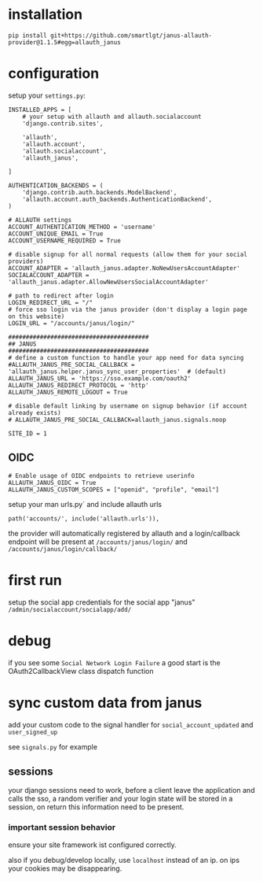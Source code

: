# installation

`pip install git+https://github.com/smartlgt/janus-allauth-provider@1.1.5#egg=allauth_janus`

# configuration
setup your `settings.py`:

```
INSTALLED_APPS = [
    # your setup with allauth and allauth.socialaccount
    'django.contrib.sites',
    
    'allauth',
    'allauth.account',
    'allauth.socialaccount',
    'allauth_janus',
    
]
```


```
AUTHENTICATION_BACKENDS = (
    'django.contrib.auth.backends.ModelBackend',
    'allauth.account.auth_backends.AuthenticationBackend',
)

# ALLAUTH settings
ACCOUNT_AUTHENTICATION_METHOD = 'username'
ACCOUNT_UNIQUE_EMAIL = True
ACCOUNT_USERNAME_REQUIRED = True

# disable signup for all normal requests (allow them for your social providers)
ACCOUNT_ADAPTER = 'allauth_janus.adapter.NoNewUsersAccountAdapter'
SOCIALACCOUNT_ADAPTER = 'allauth_janus.adapter.AllowNewUsersSocialAccountAdapter'

# path to redirect after login
LOGIN_REDIRECT_URL = "/"
# force sso login via the janus provider (don't display a login page on this website)
LOGIN_URL = "/accounts/janus/login/"

########################################
## JANUS
########################################
# define a custom function to handle your app need for data syncing
#ALLAUTH_JANUS_PRE_SOCIAL_CALLBACK = 'allauth_janus.helper.janus_sync_user_properties'  # (default)
ALLAUTH_JANUS_URL = 'https://sso.example.com/oauth2'
ALLAUTH_JANUS_REDIRECT_PROTOCOL = 'http'
ALLAUTH_JANUS_REMOTE_LOGOUT = True

# disable default linking by username on signup behavior (if account already exists)
# ALLAUTH_JANUS_PRE_SOCIAL_CALLBACK=allauth_janus.signals.noop  

SITE_ID = 1

```
## OIDC
```
# Enable usage of OIDC endpoints to retrieve userinfo
ALLAUTH_JANUS_OIDC = True 
ALLAUTH_JANUS_CUSTOM_SCOPES = ["openid", "profile", "email"]
```

setup your man urls.py` and include allauth urls
```
path('accounts/', include('allauth.urls')),
```
the provider will automatically registered by allauth and a login/callback endpoint will be present at
`/accounts/janus/login/` and `/accounts/janus/login/callback/`


# first run

setup the social app credentials for the social app "janus"
`/admin/socialaccount/socialapp/add/`


# debug
if you see some `Social Network Login Failure` a good start is the OAuth2CallbackView class dispatch function

# sync custom data from janus
add your custom code to the signal handler for `social_account_updated` and `user_signed_up`

see `signals.py` for example

## sessions
your django sessions need to work, before a client leave the application and calls the sso, a random verifier and your login state will be stored in a session, on return this information need to be present.

### important session behavior
ensure your site framework ist configured correctly.

also if you debug/develop locally, use `localhost` instead of an ip. on ips your cookies may be disappearing.
